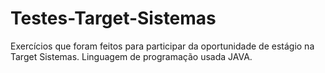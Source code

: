 # Testes-Target-Sistemas
Exercícios que foram feitos para participar da oportunidade de estágio na Target Sistemas.
Linguagem de programação usada JAVA.
